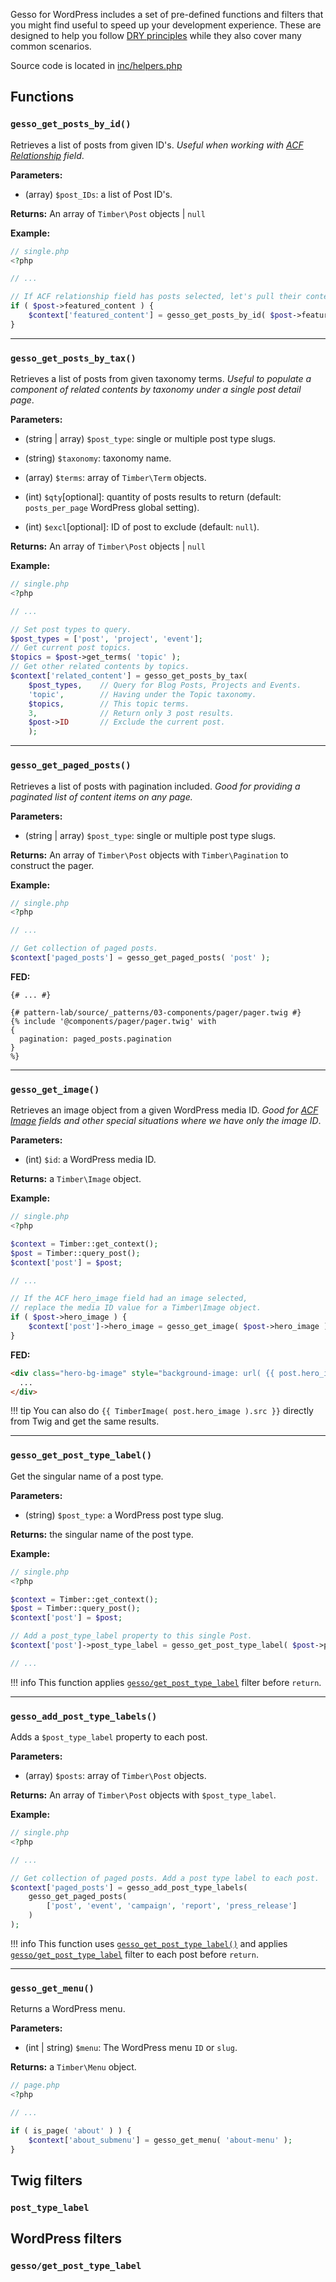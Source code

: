 Gesso for WordPress includes a set of pre-defined functions and filters that you might find useful to speed up your development experience. These are designed to help you follow [DRY principles](https://en.wikipedia.org/wiki/Don't_repeat_yourself) while they also cover many common scenarios.

Source code is located in [inc/helpers.php](https://github.com/forumone/gesso-wp/blob/master/inc/helpers.php)

## Functions

### `gesso_get_posts_by_id()`

Retrieves a list of posts from given ID's. *Useful when working with [ACF Relationship](https://www.advancedcustomfields.com/resources/relationship/) field*.

**Parameters:**

* (array) `$post_IDs`: a list of Post ID's.

**Returns:** An array of `Timber\Post` objects | `null`

**Example:**

```php
// single.php
<?php

// ...

// If ACF relationship field has posts selected, let's pull their contents.
if ( $post->featured_content ) {
	$context['featured_content'] = gesso_get_posts_by_id( $post->featured_content );
}
```

***

### `gesso_get_posts_by_tax()`

Retrieves a list of posts from given taxonomy terms. *Useful to populate a component of related contents by taxonomy under a single post detail page*.

**Parameters:**

* (string | array) `$post_type`: single or multiple post type slugs. 

* (string) `$taxonomy`: taxonomy name.

* (array) `$terms`: array of `Timber\Term` objects.

* (int) `$qty`[optional]: quantity of posts results to return (default: `posts_per_page` WordPress global setting).

* (int) `$excl`[optional]: ID of post to exclude (default: `null`).

**Returns:** An array of `Timber\Post` objects | `null`

**Example:**

```php
// single.php
<?php

// ...

// Set post types to query.
$post_types = ['post', 'project', 'event'];
// Get current post topics.
$topics = $post->get_terms( 'topic' );
// Get other related contents by topics.
$context['related_content'] = gesso_get_posts_by_tax( 
	$post_types, 	// Query for Blog Posts, Projects and Events.
	'topic', 		// Having under the Topic taxonomy.
	$topics, 		// This topic terms.
	3, 				// Return only 3 post results.
	$post->ID 		// Exclude the current post.
	);
```

***

### `gesso_get_paged_posts()`

Retrieves a list of posts with pagination included. *Good for providing a paginated list of content items on any page.*

**Parameters:**

* (string | array) `$post_type`: single or multiple post type slugs.

**Returns:** An array of `Timber\Post` objects with `Timber\Pagination` to construct the pager.

**Example:**

```php
// single.php
<?php

// ...

// Get collection of paged posts.
$context['paged_posts'] = gesso_get_paged_posts( 'post' );
```

**FED:**

```twig
{# ... #}

{# pattern-lab/source/_patterns/03-components/pager/pager.twig #}
{% include '@components/pager/pager.twig' with
{
  pagination: paged_posts.pagination
}
%}
```

***

### `gesso_get_image()`

Retrieves an image object from a given WordPress media ID. *Good for [ACF Image](https://www.advancedcustomfields.com/resources/image/) fields and other special situations where we have only the image ID*.

**Parameters:**

* (int) `$id`: a WordPress media ID.

**Returns:** a `Timber\Image` object.

**Example:**

```php
// single.php
<?php

$context = Timber::get_context();
$post = Timber::query_post();
$context['post'] = $post;

// ...

// If the ACF hero_image field had an image selected, 
// replace the media ID value for a Timber\Image object.
if ( $post->hero_image ) {
	$context['post']->hero_image = gesso_get_image( $post->hero_image );
}
```

**FED:**

```html
<div class="hero-bg-image" style="background-image: url( {{ post.hero_image.src }} );">
  ...
</div>
```

!!! tip
    You can also do `{{ TimberImage( post.hero_image ).src }}` directly from Twig and get the same results.

***

### `gesso_get_post_type_label()`

Get the singular name of a post type.

**Parameters:**

* (string) `$post_type`: a WordPress post type slug.

**Returns:** the singular name of the post type.

**Example:**

```php
// single.php
<?php

$context = Timber::get_context();
$post = Timber::query_post();
$context['post'] = $post;

// Add a post_type_label property to this single Post.
$context['post']->post_type_label = gesso_get_post_type_label( $post->post_type );

// ...
```

!!! info
    This function applies [`gesso/get_post_type_label`](#gessoget_post_type_label) filter before `return`.

***

### `gesso_add_post_type_labels()`

Adds a `$post_type_label` property to each post.

**Parameters:**

* (array) `$posts`: array of `Timber\Post` objects.

**Returns:** An array of `Timber\Post` objects with `$post_type_label`.

**Example:**

```php
// single.php
<?php

// ...

// Get collection of paged posts. Add a post type label to each post.
$context['paged_posts'] = gesso_add_post_type_labels( 
	gesso_get_paged_posts( 
		['post', 'event', 'campaign', 'report', 'press_release'] 
	) 
);
```

!!! info
    This function uses [`gesso_get_post_type_label()`](#gesso_get_post_type_label) and applies [`gesso/get_post_type_label`](#gessoget_post_type_label) filter to each post before `return`.

***

### `gesso_get_menu()`

Returns a WordPress menu.

**Parameters:**

* (int | string) `$menu`: The WordPress menu `ID` or `slug`.

**Returns:** a `Timber\Menu` object.

```php
// page.php
<?php

// ...

if ( is_page( 'about' ) ) {
	$context['about_submenu'] = gesso_get_menu( 'about-menu' );
}
```


## Twig filters

### `post_type_label`

## WordPress filters

### `gesso/get_post_type_label`


